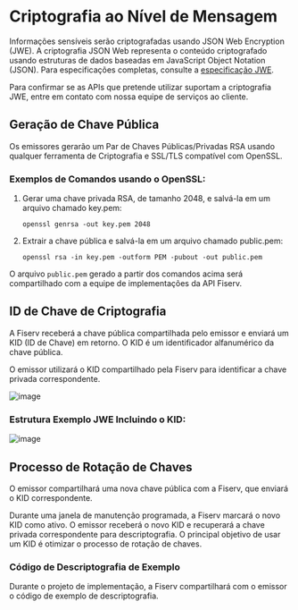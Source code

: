 # Criptografia ao Nível de Mensagem

Informações sensíveis serão criptografadas usando JSON Web Encryption (JWE). A criptografia JSON Web representa o conteúdo criptografado usando estruturas de dados baseadas em JavaScript Object Notation (JSON). Para especificações completas, consulte a [especificação JWE](https://datatracker.ietf.org/doc/html/draft-ietf-jose-json-web-encryption-40).

Para confirmar se as APIs que pretende utilizar suportam a criptografia JWE, entre em contato com nossa equipe de serviços ao cliente.

## Geração de Chave Pública

Os emissores gerarão um Par de Chaves Públicas/Privadas RSA usando qualquer ferramenta de Criptografia e SSL/TLS compatível com OpenSSL.

### Exemplos de Comandos usando o OpenSSL:

1. Gerar uma chave privada RSA, de tamanho 2048, e salvá-la em um arquivo chamado key.pem:
   ```
   openssl genrsa -out key.pem 2048
   ```

2. Extrair a chave pública e salvá-la em um arquivo chamado public.pem:
   ```
   openssl rsa -in key.pem -outform PEM -pubout -out public.pem
   ```

O arquivo `public.pem` gerado a partir dos comandos acima será compartilhado com a equipe de implementações da API Fiserv.

## ID de Chave de Criptografia

A Fiserv receberá a chave pública compartilhada pelo emissor e enviará um KID (ID de Chave) em retorno. O KID é um identificador alfanumérico da chave pública.

O emissor utilizará o KID compartilhado pela Fiserv para identificar a chave privada correspondente.

![image](https://github.com/user-attachments/assets/69ba85c2-c203-4040-b4c9-14cbeb8d0c5a)

### Estrutura Exemplo JWE Incluindo o KID:

![image](https://github.com/user-attachments/assets/6d371ec9-e3fc-4c54-8e99-2f15c51f7c60)

## Processo de Rotação de Chaves

O emissor compartilhará uma nova chave pública com a Fiserv, que enviará o KID correspondente.

Durante uma janela de manutenção programada, a Fiserv marcará o novo KID como ativo. O emissor receberá o novo KID e recuperará a chave privada correspondente para descriptografia. O principal objetivo de usar um KID é otimizar o processo de rotação de chaves.

### Código de Descriptografia de Exemplo

Durante o projeto de implementação, a Fiserv compartilhará com o emissor o código de exemplo de descriptografia.
